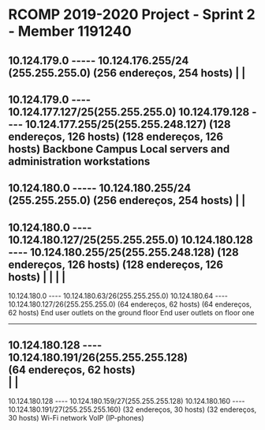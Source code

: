 RCOMP 2019-2020 Project - Sprint 2 - Member 1191240 
===================================================
10.124.179.0 ----- 10.124.176.255/24 (255.255.255.0)
	(256 endereços, 254 hosts)
		|
		|
---------------------------------------------------------------------------------------------------------------
10.124.179.0 ---- 10.124.177.127/25(255.255.255.0)   	   10.124.179.128 ---- 10.124.177.255/25(255.255.248.127) 
	(128 endereços, 126 hosts)					(128 endereços, 126 hosts)
		Backbone Campus				  	Local servers and administration workstations
-----------------------------------------------------------------------------------------------------------------
10.124.180.0 ----- 10.124.180.255/24 (255.255.255.0)
	(256 endereços, 254 hosts)
		|
		|
---------------------------------------------------------------------------------------------------------------
10.124.180.0 ---- 10.124.180.127/25(255.255.255.0)   		10.124.180.128 ---- 10.124.180.255/25(255.255.248.128) 
	(128 endereços, 126 hosts)					(128 endereços, 126 hosts)
		|								|
		|								|
----------------------------------------------------------------------------------------------------------------
10.124.180.0 ---- 10.124.180.63/26(255.255.255.0)	10.124.180.64 ---- 10.124.180.127/26(255.255.255.0)
	(64 endereços, 62 hosts)					(64 endereços, 62 hosts)
End user outlets on the ground floor					End user outlets on floor one

----------------------------------------------------------------------------------------------------------------
10.124.180.128 ---- 10.124.180.191/26(255.255.255.128)	
	(64 endereços, 62 hosts)					
		|
		|
-----------------------------------------------------------------------------------------------------------------	
10.124.180.128 ---- 10.124.180.159/27(255.255.255.128)	10.124.180.160 ---- 10.124.180.191/27(255.255.255.160)
	(32 endereços, 30 hosts)					(32 endereços, 30 hosts)
	     Wi-Fi network						   VoIP (IP-phones)